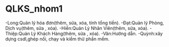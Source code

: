 # QLKS_nhom1

-Long:Quản lý hóa đơn(thêm, sửa, xóa, tính tổng tiền).
-Đạt:Quản lý Phòng, Dịch vụ(thêm, sửa , xóa).
-Hiến:Quản Lý Nhân Viên(thêm, sửa, xóa).
-Thiệp:Quản Lý Khách Hàng(thêm, sửa , xóa).
-Văn:Hướng dẫn.
-Quỳnh:xây dựng csdl,ghép nối, chạy và kiểm thử phần mềm.